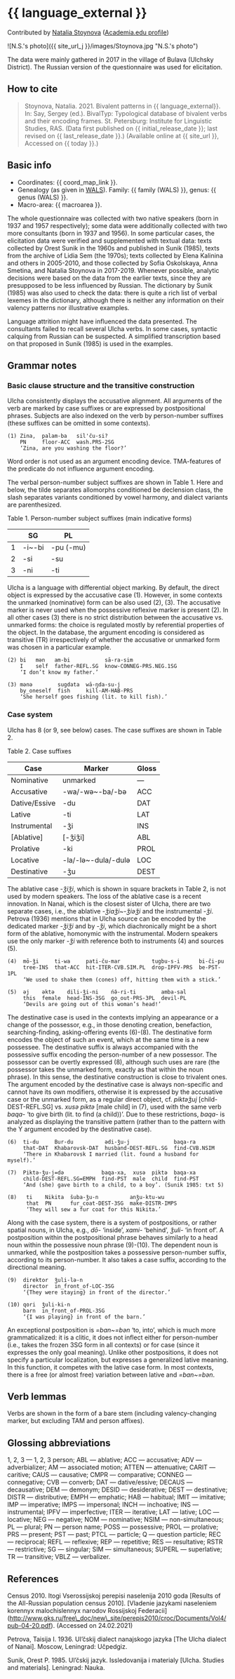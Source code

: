 # {{ language_external }}
Contributed by [Natalia Stoynova](http://ruslang.ru/publica/stoynova) ([Academia.edu profile](https://ruslang.academia.edu/NatashaStoynova))

![N.S.'s photo]({{ site_url_j }}/images/Stoynova.jpg "N.S.'s photo")

The data were mainly gathered in 2017 in the village of Bulava (Ulchsky District). The Russian version of the questionnaire was used for elicitation. 

## How to cite
> Stoynova, Natalia. 2021. Bivalent patterns in {{ language_external}}. 
> In: Say, Sergey (ed.). BivalTyp: Typological database of bivalent verbs and their encoding frames. 
> St. Petersburg: Institute for Linguistic Studies, RAS. 
> (Data first published on {{ initial_release_date }}; 
> last revised on {{ last_release_date }}.) (Available online at {{ site_url }}, 
> Accessed on {{ today }}.)

## Basic info
- Coordinates: {{ coord_map_link }}.
- Genealogy (as given in [WALS](https://wals.info/)). Family: {{ family (WALS) }}, genus: {{ genus (WALS) }}.
- Macro-area: {{ macroarea }}.

The whole questionnaire was collected with two native speakers (born in 1937 and 1957 respectively); some data were additionally collected with two more consultants (born in 1937 and 1956). In some particular cases, the elicitation data were verified and supplemented with textual data: texts collected by Orest Sunik in the 1960s and published in Sunik (1985), texts from the archive of Lidia Sem (the 1970s); texts collected by Elena Kalinina and others in 2005-2010, and those collected by Sofia Oskolskaya, Anna Smetina, and Natalia Stoynova in 2017-2019. Whenever possible, analytic decisions were based on the data from the earlier texts, since they are presupposed to be less influenced by Russian. The dictionary by Sunik (1985) was also used to check the data: there is quite a rich list of verbal lexemes in the dictionary, although there is neither any information on their valency patterns nor illustrative examples.

Language attrition might have influenced the data presented. The consultants failed to recall several Ulcha verbs. In some cases, syntactic calquing from Russian can be suspected.
A simplified transcription based on that proposed in Sunik (1985) is used in the examples.


## Grammar notes

### Basic clause structure and the transitive construction

Ulcha consistently displays the accusative alignment. All arguments of the verb are marked by case suffixes or are expressed by postpositional phrases. Subjects are also indexed on the verb by person-number suffixes (these suffixes can be omitted in some contexts).

```
(1) Zina,  palam-ba   sil'ču-si?
    PN     floor-ACC  wash.PRS-2SG
    ‘Zina, are you washing the floor?’
```

Word order is not used as an argument encoding device. TMA-features of the predicate do not influence argument encoding.

The verbal person-number subject suffixes are shown in Table 1. Here and below, the tilde separates allomorphs conditioned be declension class, the slash separates variants conditioned by vowel harmony, and dialect variants are parenthesized.

Table 1. Person-number subject suffixes (main indicative forms)

|          |     SG        |     PL           |
|----------|---------------|------------------|
|     1    |     -i~-bi    |     -pu (-mu)    |
|     2    |     -si       |     -su          |
|     3    |     -ni       |     -ti          |

Ulcha is a language with differential object marking. By default, the direct object is expressed by the accusative case (1). However, in some contexts the unmarked (nominative) form can be also used (2), (3). The accusative marker is never used when the possessive reflexive marker is present (2). In all other cases (3) there is no strict distribution between the accusative vs. unmarked forms: the choice is regulated mostly by referential properties of the object. In the database, the argument encoding is considered as transitive (TR) irrespectively of whether the accusative or unmarked form was chosen in a particular example.

```
(2) bi   mən   am-bi           sā-ra-sim
    I    self  father-REFL.SG  know-CONNEG-PRS.NEG.1SG
    ‘I don’t know my father.’
    
(3) mənə        sugdata  wā-ŋda-su-j
    by_oneself  fish     kill-AM-HAB-PRS
    ‘She herself goes fishing (lit. to kill fish).’
```

### Case system

Ulcha has 8 (or 9, see below) cases. The case suffixes are shown in Table 2.

Table 2. Case suffixes

|     Case             |     Marker                 |     Gloss    |
|----------------------|----------------------------|--------------|
|     Nominative       |     unmarked               | —            |
|     Accusative       |     -wa/-wə~-ba/-bə        | ACC          |
|     Dative/Essive    |     -du                    | DAT          |
|     Lative           |     -ti                    | LAT          |
|     Instrumental     |     -ǯi                    | INS          |
|     [Ablative]       |     [-ǯiǯi]                | ABL          |
|     Prolative        |     -ki                    | PROL         |
|     Locative         |     -la/-lə~-dula/-dulə    | LOC          |
|     Destinative      |     -ǯu                    | DEST         |

The ablative case *-ǯiǯi*, which is shown in square brackets in Table 2, is not used by modern speakers. The loss of the ablative case is a recent innovation. In Nanai, which is the closest sister of Ulcha, there are two separate cases, i.e., the ablative *-ǯiaǯi~-ǯiəǯi* and the instrumental *-ǯi*. Petrova (1936) mentions that in Ulcha source can be encoded by the dedicated marker *-ǯiǯi* and by *-ǯi*, which diachronically might be a short form of the ablative, homonymic with the instrumental. Modern speakers use the only marker *-ǯi* with reference both to instruments (4) and sources (5).

```
(4)  mō-ǯi     ti-wa	 pati-ču-mar          tugbu-s-i      bi-či-pu
     tree-INS  that-ACC  hit-ITER-CVB.SIM.PL  drop-IPFV-PRS  be-PST-1PL
     ‘We used to shake them (cones) off, hitting them with a stick.’
     
(5)  əj	   əktə    dili-ǯi-ni    ńə̄-ri-ti        amba-sal
     this  female  head-INS-3SG	 go_out-PRS-3PL  devil-PL
     ‘Devils are going out of this woman’s head!’
```

The destinative case is used in the contexts implying an appearance or a change of the possessor, e.g., in those denoting creation, benefaction, searching-finding, asking-offering events (6)-(8). The destinative form encodes the object of such an event, which at the same time is a new possessee. The destinative suffix is always accompanied with the possessive suffix encoding the person-number of a new possessor. The possessor can be overtly expressed (8), although such uses are rare (the possessor takes the unmarked form, exactly as that within the noun phrase). In this sense, the destinative construction is close to trivalent ones. The argument encoded by the destinative case is always non-specific and cannot have its own modifiers, otherwise it is expressed by the accusative case or the unmarked form, as a regular direct object, cf. *piktəǯuj* [child-DEST-REFL.SG] vs. *xusə piktə* [male child] in (7), used with the same verb *baqa-* ‘to give birth (lit. to find (a child))’. Due to these restrictions, *baqa-* is analyzed as displaying the transitive pattern (rather than to the pattern with the Y argument encoded by the destinative case).

```
(6)  ti-du     Bur-du          ədi-ǯu-j              baqa-ra
     that-DAT  Khabarovsk-DAT  husband-DEST-REFL.SG  find-CVB.NSIM
     ‘There in Khabarovsk I married (lit. found a husband for myself).’
     
(7)  Piktə-ǯu-j=də            baqa-xa,  xusə  piktə  baqa-xa
     child-DEST-REFL.SG=EMPH  find-PST  male  child  find-PST
     ‘And (she) gave birth to a child, to a boy’. (Sunik 1985: txt 5)
     
(8)   ti    Nikita  šuba-ǯu-n          anǯu-ktu-wu
      that  PN      fur_coat-DEST-3SG  make-DISTR-IMPS
      ‘They will sew a fur coat for this Nikita.’
```

Along with the case system, there is a system of postpositions, or rather spatial nouns, in Ulcha, e.g., *dō-* ‘inside’, *xami-* ‘behind’, *ǯuli-* ‘in front of’. A postposition within the postpositional phrase behaves similarly to a head noun within the possessive noun phrase (9)-(10). The dependent noun is unmarked, while the postposition takes a possessive person-number suffix, according to its person-number. It also takes a case suffix, according to the directional meaning.

```
(9)  direktor  ǯuli-lə-n
     director  in_front_of-LOC-3SG
     ‘{They were staying} in front of the director.’
     
(10) qori  ǯuli-ki-n
     barn  in_front_of-PROL-3SG
     ‘{I was playing} in front of the barn.’
```

An exceptional postposition is *=ban~=bən* ‘to, into’, which is much more grammaticalized: it is a clitic, it does not inflect either for person-number (i.e., takes the frozen 3SG form in all contexts) or for case (since it expresses the only goal meaning). Unlike other postpositions, it does not specify a particular localization, but expresses a generalized lative meaning. In this function, it competes with the lative case form. In most contexts, there is a free (or almost free) variation between lative and *=ban~=bən*.

## Verb lemmas

Verbs are shown in the form of a bare stem (including valency-changing marker, but excluding TAM and person affixes).

## Glossing abbreviations
1, 2, 3 — 1, 2, 3 person; ABL — ablative; ACC — accusative; ADV — adverbializer; AM — associated motion; ATTEN — attenuative; CARIT — caritive; CAUS — causative; CMPR — comparative; CONNEG — connegative; CVB — converb; DAT — dative/essive; DECAUS — decausative; DEM — demonym; DESID — desiderative; DEST — destinative; DISTR — distributive; EMPH — emphatic; HAB — habitual; IMIT — imitative; IMP — imperative; IMPS — impersonal; INCH — inchoative; INS — instrumental; IPFV — imperfective; ITER — iterative; LAT — lative; LOC — locative; NEG — negative; NOM — nominative; NSIM — non-simultaneous; PL — plural; PN — person name; POSS — possessive; PROL — prolative; PRS — present; PST — past; PTCL — particle; Q — question particle; REC — reciprocal; REFL — reflexive; REP — repetitive; RES — resultative; RSTR — restrictive; SG — singular; SIM — simultaneous; SUPERL — superlative; TR — transitive; VBLZ — verbalizer.

## References

Census 2010. Itogi Vserossijskoj perepisi naselenija 2010 goda [Results of the All-Russian population census 2010]. [Vladenie jazykami naseleniem korennyx malochislennyx narodov Rossijskoj Federacii] (http://www.gks.ru/free\_doc/new\_site/perepis2010/croc/Documents/Vol4/pub-04-20.pdf). (Accessed on 24.02.2021)

Petrova, Taisija I. 1936. Ul’čskij dialect nanajskogo jazyka [The Ulcha dialect of Nanai]. Moscow, Leningrad: Učpedgiz.

Sunik, Orest P. 1985. Ul’čskij jazyk. Issledovanija i materialy [Ulcha. Studies and materials]. Leningrad: Nauka.
